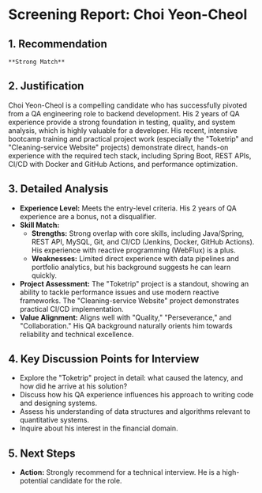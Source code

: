 # Screening Report: Choi Yeon-Cheol

## 1. Recommendation
`**Strong Match**`

## 2. Justification
Choi Yeon-Cheol is a compelling candidate who has successfully pivoted from a QA engineering role to backend development. His 2 years of QA experience provide a strong foundation in testing, quality, and system analysis, which is highly valuable for a developer. His recent, intensive bootcamp training and practical project work (especially the "Toketrip" and "Cleaning-service Website" projects) demonstrate direct, hands-on experience with the required tech stack, including Spring Boot, REST APIs, CI/CD with Docker and GitHub Actions, and performance optimization.

## 3. Detailed Analysis
- **Experience Level:** Meets the entry-level criteria. His 2 years of QA experience are a bonus, not a disqualifier.
- **Skill Match:**
    - **Strengths:** Strong overlap with core skills, including Java/Spring, REST API, MySQL, Git, and CI/CD (Jenkins, Docker, GitHub Actions). His experience with reactive programming (WebFlux) is a plus.
    - **Weaknesses:** Limited direct experience with data pipelines and portfolio analytics, but his background suggests he can learn quickly.
- **Project Assessment:** The "Toketrip" project is a standout, showing an ability to tackle performance issues and use modern reactive frameworks. The "Cleaning-service Website" project demonstrates practical CI/CD implementation.
- **Value Alignment:** Aligns well with "Quality," "Perseverance," and "Collaboration." His QA background naturally orients him towards reliability and technical excellence.

## 4. Key Discussion Points for Interview
- Explore the "Toketrip" project in detail: what caused the latency, and how did he arrive at his solution?
- Discuss how his QA experience influences his approach to writing code and designing systems.
- Assess his understanding of data structures and algorithms relevant to quantitative systems.
- Inquire about his interest in the financial domain.

## 5. Next Steps
- **Action:** Strongly recommend for a technical interview. He is a high-potential candidate for the role.
